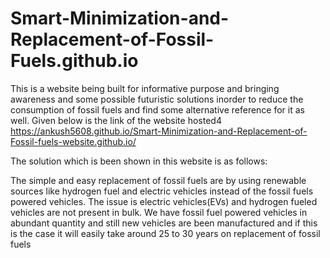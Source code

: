 # Smart-Minimization-and-Replacement-of-Fossil-Fuels.github.io
This is a website being built for informative purpose and bringing awareness and some possible futuristic solutions inorder to reduce the consumption of fossil fuels and find some alternative reference for it as well. Given below is the link of the website hosted4
https://ankush5608.github.io/Smart-Minimization-and-Replacement-of-Fossil-fuels-website.github.io/

The solution which is been shown in this website is as follows:

The simple and easy replacement of fossil fuels are by using renewable sources like hydrogen fuel and electric vehicles instead of the fossil fuels powered vehicles.
The issue is electric vehicles(EVs) and hydrogen fueled vehicles are not present in bulk. We have fossil fuel powered vehicles in abundant quantity and still new vehicles are been manufactured and if this is the case it will easily take around 25 to 30 years on replacement of fossil fuels
